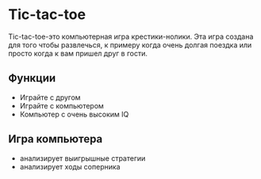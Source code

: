 # Tic-tac-toe

Tic-tac-toe-это компьютерная игра крестики-нолики. Эта игра создана для того чтобы развлечься, к примеру когда очень долгая поездка или просто когда к вам пришел друг в гости.

## Функции

- Играйте с другом
- Играйте с компьютером
- Компьютер с очень высоким IQ

## Игра компьютера

- анализирует выигрышные стратегии
- анализирует ходы соперника
